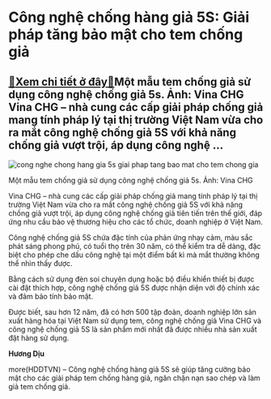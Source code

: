 Công nghệ chống hàng giả 5S: Giải pháp tăng bảo mật cho tem chống giả
=====================================================================

[:gift:Xem chi tiết ở đây:gift:](https://hddtvn.com/cong-nghe-chong-hang-gia-5s-giai-phap-tang-bao-mat-cho-tem-chong-gia/)Một mẫu tem chống giả sử dụng công nghệ chống giả 5s. Ảnh: Vina CHG Vina CHG – nhà cung các cấp giải pháp chống giả mang tính pháp lý tại thị trường Việt Nam vừa cho ra mắt công nghệ chống giả 5S với khả năng chống giả vượt trội, áp dụng công nghệ …
---------------------------------------------------------------------------------------------------------------------------------------------------------------------------------------------------------------------------------------------------------





![cong nghe chong hang gia 5s giai phap tang bao mat cho tem chong gia](https://haiquanonline.com.vn/stores/news_dataimages/diulth/072020/11/11/in_article/0200_tem-chong-gia-5s-vinachg_792.jpg?rt=20200711110826 "Công nghệ chống hàng giả 5S Giải pháp tăng bảo mật cho tem chống giả")


Một mẫu tem chống giả sử dụng công nghệ chống giả 5s. Ảnh: Vina CHG



Vina CHG – nhà cung các cấp giải pháp chống giả mang tính pháp lý tại thị trường Việt Nam vừa cho ra mắt công nghệ chống giả 5S với khả năng chống giả vượt trội, áp dụng công nghệ chống giả tiên tiến trên thế giới, đáp ứng nhu cầu bảo vệ thương hiệu cho các tổ chức, doanh nghiệp ở Việt Nam.


Công nghệ chống giả 5S chứa đặc tính của phản ứng nhạy cảm, màu sắc phát sáng phong phú, có tuổi thọ trên 30 năm, có thể kiểm tra dễ dàng, đặc biệt cho phép che dấu công nghệ tại một điểm bất kì mà mắt thường không thể nhìn thấy được.


Bằng cách sử dụng đèn soi chuyên dụng hoặc bộ điều khiển thiết bị được cài đặt thích hợp, công nghệ chống giả 5S được nhận diện với độ chính xác và đảm bảo tính bảo mật.


Được biết, sau hơn 12 năm, đã có hơn 500 tập đoàn, doanh nghiệp lớn sản xuất hàng hóa tại Việt Nam sử dụng tem, công nghệ chống giả Vina CHG và công nghệ chống giả 5S là sản phẩm mới nhất đã được nhiều nhà sản xuất đặt hàng sử dụng.




**Hương Dịu**



more(HDDTVN) – Công nghệ chống hàng giả 5S sẽ giúp tăng cường bảo mật cho các giải pháp tem chống hàng giả, ngăn chặn nạn sao chép và làm giả tem chống giả.

